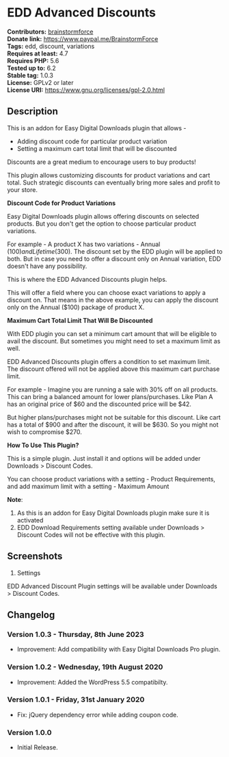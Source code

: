 # EDD Advanced Discounts #
**Contributors:** [brainstormforce](https://profiles.wordpress.org/brainstormforce)  
**Donate link:** https://www.paypal.me/BrainstormForce  
**Tags:** edd, discount, variations  
**Requires at least:** 4.7  
**Requires PHP:** 5.6  
**Tested up to:** 6.2  
**Stable tag:** 1.0.3  
**License:** GPLv2 or later  
**License URI:** https://www.gnu.org/licenses/gpl-2.0.html   

## Description ##

This is an addon for Easy Digital Downloads plugin that allows - 

+ Adding discount code for particular product variation
+ Setting a maximum cart total limit that will be discounted

Discounts are a great medium to encourage users to buy products! 

This plugin allows customizing discounts for product variations and cart total. Such strategic discounts can eventually bring more sales and profit to your store.


**Discount Code for Product Variations**

Easy Digital Downloads plugin allows offering discounts on selected products. But you don't get the option to choose particular product variations. 

For example - A product X has two variations - Annual ($100) and Lifetime ($300). The discount set by the EDD plugin will be applied to both. But in case you need to offer a discount only on Annual variation, EDD doesn't have any possibility. 

This is where the EDD Advanced Discounts plugin helps. 

This will offer a field where you can choose exact variations to apply a discount on. That means in the above example, you can apply the discount only on the Annual ($100) package of product X.


**Maximum Cart Total Limit That Will Be Discounted**

With EDD plugin you can set a minimum cart amount that will be eligible to avail the discount. But sometimes you might need to set a maximum limit as well. 

EDD Advanced Discounts plugin offers a condition to set maximum limit. The discount offered will not be applied above this maximum cart purchase limit. 

For example - Imagine you are running a sale with 30% off on all products. This can bring a balanced amount for lower plans/purchases. Like Plan A has an original price of $60 and the discounted price will be $42.

But higher plans/purchases might not be suitable for this discount. Like cart has a total of  $900 and after the discount, it will be $630. So you might not wish to compromise $270.

**How To Use This Plugin?**

This is a simple plugin. Just install it and options will be added under Downloads > Discount Codes. 

You can choose product variations with a setting - Product Requirements, and 
add maximum limit with a setting - Maximum Amount

**Note**: 
1. As this is an addon for Easy Digital Downloads plugin make sure it is activated 
2. EDD Download Requirements setting available under Downloads > Discount Codes will not be effective with this plugin.


## Screenshots ##
1. Settings 

EDD Advanced Discount Plugin settings will be available under Downloads > Discount Codes. 

## Changelog ##

### Version 1.0.3 - Thursday, 8th June 2023 ###
* Improvement: Add compatibility with Easy Digital Downloads Pro plugin.

### Version 1.0.2 - Wednesday, 19th August 2020 ###
* Improvement: Added the WordPress 5.5 compatibilty.

### Version 1.0.1 - Friday, 31st January 2020 ###
* Fix: jQuery dependency error while adding coupon code.
	
### Version 1.0.0 ###
* Initial Release.
